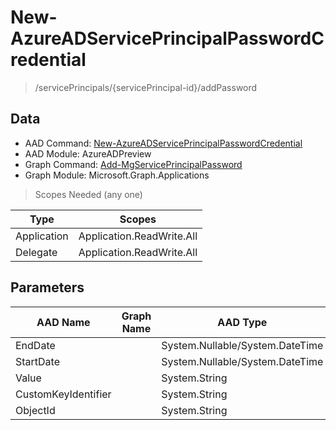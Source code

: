 # New-AzureADServicePrincipalPasswordCredential

> /servicePrincipals/{servicePrincipal-id}/addPassword

## Data

+ AAD Command: [New-AzureADServicePrincipalPasswordCredential](https://docs.microsoft.com/en-us/powershell/module/AzureADPreview/New-AzureADServicePrincipalPasswordCredential)
+ AAD Module: AzureADPreview
+ Graph Command: [Add-MgServicePrincipalPassword](https://docs.microsoft.com/en-us/powershell/module/Microsoft.Graph.Applications/Add-MgServicePrincipalPassword)
+ Graph Module: Microsoft.Graph.Applications

> Scopes Needed (any one)

|Type|Scopes|
|---|---|
|Application|Application.ReadWrite.All|
|Delegate|Application.ReadWrite.All|

## Parameters

|AAD Name|Graph Name|AAD Type|Graph Type|Infos|
|---|---|---|---|---|
|EndDate||System.Nullable/System.DateTime|||
|StartDate||System.Nullable/System.DateTime|||
|Value||System.String|||
|CustomKeyIdentifier||System.String|||
|ObjectId||System.String|||

